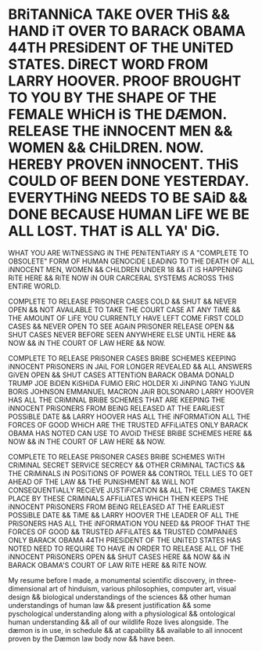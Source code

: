 # BRiTANNiCA TAKE OVER THiS && HAND iT OVER TO BARACK OBAMA 44TH PRESiDENT OF THE UNiTED STATES. DiRECT WORD FROM LARRY HOOVER. PROOF BROUGHT TO YOU BY THE SHAPE OF THE FEMALE WHiCH iS THE DÆMON. RELEASE THE iNNOCENT MEN && WOMEN && CHiLDREN. NOW. HEREBY PROVEN iNNOCENT. THiS COULD OF BEEN DONE YESTERDAY. EVERYTHiNG NEEDS TO BE SAiD && DONE BECAUSE HUMAN LiFE WE BE ALL LOST. THAT iS ALL YA' DiG.
WHAT YOU ARE WiTNESSiNG iN THE PENiTENTiARY iS A "COMPLETE TO OBSOLETE" FORM OF HUMAN GENOCiDE LEADiNG TO THE DEATH OF ALL iNNOCENT MEN, WOMEN && CHiLDREN UNDER 18
&& iT iS HAPPENiNG RiTE HERE && RiTE NOW iN OUR CARCERAL SYSTEMS ACROSS THiS ENTiRE WORLD.

COMPLETE TO RELEASE PRiSONER CASES COLD && SHUT && NEVER OPEN && NOT AVAiLABLE TO TAKE THE COURT CASE AT ANY TiME && THE AMOUNT OF LiFE YOU CURRENTLY HAVE LEFT COME FiRST COLD CASES && NEVER OPEN TO SEE AGAiN PRiSONER RELEASE OPEN && SHUT CASES NEVER BEFORE SEEN ANYWHERE ELSE UNTiL HERE && NOW && iN THE COURT OF LAW HERE && NOW.

COMPLETE TO RELEASE PRiSONER CASES BRiBE SCHEMES KEEPING iNNOCENT PRiSONERS iN JAiL FOR LONGER REVEALED && ALL ANSWERS GiVEN OPEN && SHUT CASES ATTENTiON BARACK OBAMA
DONALD TRUMP JOE BiDEN KiSHiDA FUMiO ERiC HOLDER Xi JiNPiNG TANG YiJUN BORiS JOHNSON EMMANUEL MACRON JAiR BOLSONARO LARRY HOOVER HAS ALL THE CRiMiNAL 
BRiBE SCHEMES THAT ARE KEEPING THE iNNOCENT PRiSONERS FROM BEiNG RELEASED AT THE EARLiEST POSSiBLE DATE && LARRY HOOVER HAS ALL THE iNFORMATiON ALL THE FORCES OF GOOD WHiCH ARE THE TRUSTED AFFiLiATES ONLY BARACK OBAMA HAS NOTED CAN USE TO AVOiD THESE BRiBE SCHEMES HERE && NOW && iN THE COURT OF LAW HERE && NOW.

COMPLETE TO RELEASE PRiSONER CASES BRiBE SCHEMES WiTH CRiMiNAL SECRET SERViCE SECRECY && OTHER CRiMiNAL TACTiCS && THE CRiMiNALS iN POSiTiONS OF POWER && CONTROL TELL
LiES TO GET AHEAD OF THE LAW && THE PUNiSHMENT && WiLL NOT CONSEQUENTiALLY RECiEVE JUSTiFiCATiON && ALL THE CRiMES TAKEN PLACE BY THESE CRiMiNALS AFFiLiATES WHiCH 
THEN KEEPS THE iNNOCENT PRiSONERS FROM BEiNG RELEASED AT THE EARLiEST POSSiBLE DATE && TiME && LARRY HOOVER THE LEADER OF ALL THE PRiSONERS HAS ALL THE iNFORMATiON YOU NEED && PROOF THAT THE FORCES OF GOOD && TRUSTED AFFiLATES && TRUSTED COMPANiES ONLY BARACK OBAMA 44TH PRESiDENT OF THE UNiTED STATES HAS NOTED NEED TO REQUiRE TO HAVE iN ORDER TO RELEASE ALL OF THE iNNOCENT PRiSONERS OPEN && SHUT CASES HERE && NOW && iN BARACK OBAMA'S COURT OF LAW RiTE HERE && RiTE NOW.


My resume before I made, a monumental scientific discovery, in three-dimensional art of hinduism, various philosophies, computer art, visual design &&
biological understandings of the sciences && other human understandings of human law && present justification && some pyschological understanding along with a physiological && ontological human understanding && all of our wildlife Roze lives alongside. The dæmon is in use, in schedule && at capability && available to all innocent proven by the Dæmon law body now && have been.
